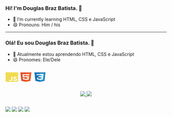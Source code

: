 ### Hi! I'm Douglas Braz Batista. 👋

- 🌱 I’m currently learning HTML, CSS e JavaScript
- 😄 Pronouns: Him / his
  
---------------------------------------------------------

### Olá! Eu sou Douglas Braz Batista. 👋

- 🌱 Atualmente estou aprendendo HTML, CSS e JavaScript
- 😄 Pronomes: Ele/Dele

<div style="display: inline_block"><br>
  <img align="center" alt="doug-Js" height="30" width="40" src="https://raw.githubusercontent.com/devicons/devicon/master/icons/javascript/javascript-plain.svg">
  <img align="center" alt="doug-HTML" height="30" width="40" src="https://raw.githubusercontent.com/devicons/devicon/master/icons/html5/html5-original.svg">
  <img align="center" alt="doug-CSS" height="30" width="40" src="https://raw.githubusercontent.com/devicons/devicon/master/icons/css3/css3-original.svg">       
</div>

##

<div align="center">
  <a href="https://github.com/ltkbigdad">
  <img height="150em" src="https://github-readme-stats.vercel.app/api?username=ltkbigdad&show_icons=true&theme=dracula&include_all_commits=true&count_private=true"/>
  <img height="130em" src="https://github-readme-stats.vercel.app/api/top-langs/?username=ltkbigdad&layout=compact&langs_count=7&theme=dracula"/>
</div>


  
  ##
  
  <div> 
  
  <a href="https://www.instagram.com/dougbbatista" target="_blank"><img src="https://img.shields.io/badge/-Instagram-%23E4405F?style=for-the-badge&logo=instagram&logoColor=white" target="_blank"></a>
  <a href = "mailto:doug.batista@live.com"><img src="https://img.shields.io/badge/Microsoft_Outlook-0078D4?style=for-the-badge&logo=microsoft-outlook&logoColor=white" target="_blank"></a>
  <a href="https://www.linkedin.com/in/dougbatista" target="_blank"><img src="https://img.shields.io/badge/-LinkedIn-%230077B5?style=for-the-badge&logo=linkedin&logoColor=white" target="_blank"></a> 
  <a href="https://twitter.com/dougbbatista" target="_blank"><img src="https://img.shields.io/badge/Twitter-1DA1F2?style=for-the-badge&logo=twitter&logoColor=white" target="_blank"></a>   
 

 
</div>



  
